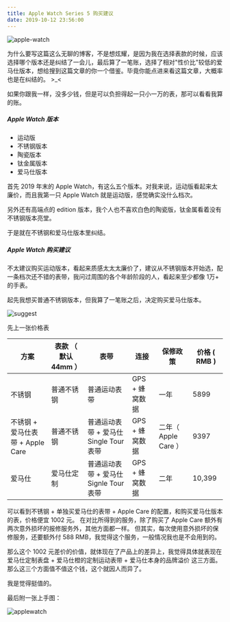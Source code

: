 ```yaml
---
title: Apple Watch Series 5 购买建议
date: 2019-10-12 23:56:00
---
```


![apple-watch](https://timeline229-image.oss-cn-hangzhou.aliyuncs.com/applewatch-5th-suggest/WechatIMG55.jpeg)

为什么要写这篇这么无聊的博客，不是想炫耀，是因为我在选择表款的时候，应该选择哪个版本还是纠结了一会儿，最后算了一笔账，选择了相对"性价比"较低的爱马仕版本，想给搜到这篇文章的你一个借鉴。毕竟你能点进来看这篇文章，大概率也是在纠结的。 >_<

如果你跟我一样，没多少钱，但是可以负担得起一只小一万的表，那可以看看我算的账。

<!--more-->

##### Apple Watch 版本

- 运动版
- 不锈钢版本
- 陶瓷版本
- 钛金属版本
- 爱马仕版本

首先 2019 年末的 Apple Watch，有这么五个版本。对我来说，运动版看起来太廉价，而且我第一只 Apple Watch 就是运动版，感觉确实没什么档次。

另外还有高端点的 edition 版本，我个人也不喜欢白色的陶瓷版，钛金属看着没有不锈钢版本亮堂。

于是就在不锈钢和爱马仕版本里纠结。

##### Apple Watch 购买建议

不太建议购买运动版本，看起来质感太太太廉价了，建议从不锈钢版本开始选，配一条档次还不错的表带，我问过周围的各个年龄阶段的人，看起来至少都像 1万+ 的手表。

起先我想买普通不锈钢版本，但我算了一笔账之后，决定购买爱马仕版本。

![suggest](https://timeline229-image.oss-cn-hangzhou.aliyuncs.com/applewatch-5th-suggest/Screen%20Shot%202019-10-12%20at%2023.51.44.png)

先上一张价格表

| 方案 | 表款 （ 默认 44mm ） | 表带  | 连接 | 保修政策 | 价格 ( RMB ) |
| ---- |  ----  | ----  | ---- |---- |---- |
| 不锈钢 | 普通不锈钢  | 普通运动表带 | GPS + 蜂窝数据 | 一年 | 5899|
| 不锈钢 + 爱马仕表带 + Apple Care| 普通不锈钢  | 普通运动表带 + 爱马仕 Single Tour 表带 | GPS + 蜂窝数据 | 二年（ Apple Care ） | 9397
| 爱马仕 | 爱马仕定制 | 普通运动表带 + 爱马仕 Signle Tour 表带 | GPS + 蜂窝数据 | 二年 | 10,399

可以看到不锈钢 + 单独买爱马仕的表带 + Apple Care 的配置，和购买爱马仕版本的表，价格便宜 1002 元。
在对比所得到的服务，除了购买了 Apple Care 额外有两次意外损坏的报修服务外，其他方面都一样。
但其实，每次使用意外损坏的保修服务，还要额外付 588 RMB，我觉得这个服务，一般情况我也是不会用到的。

那么这个 1002 元差价的价值，就体现在了产品上的差异上，我觉得具体就表现在 爱马仕定制表盘 + 爱马仕橙的定制运动表带 + 爱马仕本身的品牌溢价 这三方面。那么这三个方面值不值这个钱，这个就因人而异了。

我是觉得挺值的。

最后附一张上手图：

![applewatch](https://timeline229-image.oss-cn-hangzhou.aliyuncs.com/applewatch-5th-suggest/WechatIMG56.jpeg)
